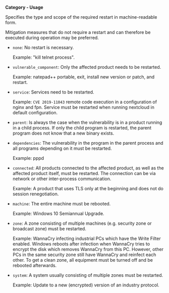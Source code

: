 **Category - Usage**

Specifies the type and scope of the required restart in machine-readable form.

Mitigation measures that do not require a restart and can therefore be executed during operation may be preferred.

* `none`: No restart is necessary.

  Example: "kill telnet process".

* `vulnerable_component`: Only the affected product needs to be restarted.

  Example: natepad++ portable, exit, install new version or patch, and restart.

* `service`: Services need to be restarted.

  Example: `CVE 2019-11043` remote code execution in a configuration of nginx and fpn. Service must be restarted when running nextcloud in default configuration.

* `parent`: Is always the case when the vulnerability is in a product running in a child process. If only the child program is restarted, the parent program does not know that a new binary exists.

* `dependencies`: The vulnerability in the program in the parent process and all programs depending on it must be restarted.

  Example: pppd

* `connected`: All products connected to the affected product, as well as the affected product itself, must be restarted. The connection can be via network or other inter-process communication.

  Example: A product that uses TLS only at the beginning and does not do session renegotiation.

* `machine`: The entire machine must be rebooted.

  Example: Windows 10 Semiannual Upgrade.

* `zone`: A zone consisting of multiple machines (e.g. security zone or broadcast zone) must be restarted.

  Example: WannaCry infecting industrial PCs which have the Write Filter enabled. Windows reboots after infection when WannaCry tries to encrypt the disk which removes WannaCry from this PC.
  However, other PCs in the same security zone still have WannaCry and reinfect each other. To get a clean zone, all equipment must be turned off and be rebooted afterwards.

* `system`: A system usually consisting of multiple zones must be restarted.

  Example: Update to a new (encrypted) version of an industry protocol.
